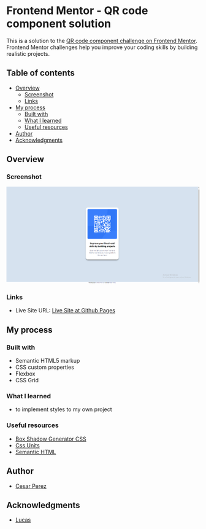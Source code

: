 # Frontend Mentor - QR code component solution

This is a solution to the [QR code component challenge on Frontend Mentor](https://www.frontendmentor.io/challenges/qr-code-component-iux_sIO_H). Frontend Mentor challenges help you improve your coding skills by building realistic projects. 

## Table of contents

- [Overview](#overview)
  - [Screenshot](#screenshot)
  - [Links](#links)
- [My process](#my-process)
  - [Built with](#built-with)
  - [What I learned](#what-i-learned)
  - [Useful resources](#useful-resources)
- [Author](#author)
- [Acknowledgments](#acknowledgments)

## Overview

### Screenshot

![](./screenshot/screenshot-desktop.jpg)

### Links

- Live Site URL: [Live Site at Github Pages](https://s1s4.github.io/qr-component/)


## My process

### Built with

- Semantic HTML5 markup
- CSS custom properties
- Flexbox
- CSS Grid

### What I learned

- to implement styles to my own project

### Useful resources

- [Box Shadow Generator CSS](https://html-css-js.com/css/generator/box-shadow/)
- [Css Units](https://www.freecodecamp.org/news/learn-css-units-em-rem-vh-vw-with-code-examples/)
- [Semantic HTML](https://web.dev/learn/html/semantic-html/)


## Author
- [Cesar Perez](https://github.com/S1S4)

## Acknowledgments
- [Lucas](https://github.com/correlucas)
